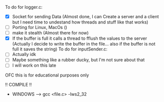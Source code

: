 To do for logger.c:
  - [X] Socket for sending Data (Almost done, I can Create a server and a client but I need time to undestand how threads and stuff like that works)
  - [ ] Porting for Linux, MacOs ()
  - [ ] make it stealth (Almost there for now)
  - [X] If the buffer is full it calls a thread to fflush the values to the server (Actually I decide to write the buffer in the file... also if the buffer is not full it saves the string)
To do for inputSender.c:
  - [ ] Actually idk
  - [ ] Maybe something like a rubber ducky, but I'm not sure about that
  - [ ] I will work on this late

OFC this is for educational purposes only

!! COMPILE !!
- WINDOWS --> gcc <file.c> -lws2_32